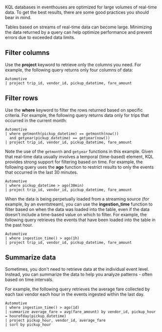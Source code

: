 KQL databases in eventhouses are optimized for large volumes of real-time data. To get the best results, there are some good practices you should bear in mind.

Tables based on streams of real-time data can become large. Minimizing the data returned by a query can help optimize performance and prevent errors due to exceeded data limits.

## Filter columns

Use the **project** keyword to retrieve only the columns you need. For example, the following query returns only four columns of data:

```kql
Automotive
| project trip_id, vendor_id, pickup_datetime, fare_amount
```

## Filter rows

Use the **where** keyword to filter the rows returned based on specific criteria. For example, the following query returns data only for trips that occurred in the current month:

```kql
Automotive
| where getmonth(pickup_datetime) == getmonth(now())
  and getyear(pickup_datetime) == getyear(now())
| project trip_id, vendor_id, pickup_datetime, fare_amount
```

Note the use of the `getmonth` and `getyear` functions in this example. Given that real-time data usually involves a temporal (time-based) element, KQL provides strong support for filtering based on time. For example, the following query uses the **ago** function to restrict results to only the events that occurred in the last 30 minutes.

```kql
Automotive
| where pickup_datetime > ago(30min)
| project trip_id, vendor_id, pickup_datetime, fare_amount
```

When the data is being perpetually loaded from a streaming source (for example, by an eventstream), you can use the **ingestion_time** function to filter based on when the data was loaded into the table, even if the data doesn't include a time-based value on which to filter. For example, the following query retrieves the events that have been loaded into the table in the past hour.

```kql
Automotive
| where ingestion_time() > ago(1h)
| project trip_id, vendor_id, pickup_datetime, fare_amount
```

## Summarize data

Sometimes, you don't need to retrieve data at the individual event level. Instead, you can summarize the data to help you analyze patterns - often based on time intervals.

For example, the following query retrieves the average fare collected by each taxi vendor each hour in the events ingested within the last day.

```kql
Automotive
| where ingestion_time() > ago(1d)
| summarize average_fare = avg(fare_amount) by vendor_id, pickup_hour = hourofday(pickup_datetime)
| project pickup_hour, vendor_id, average_fare
| sort by pickup_hour
```
